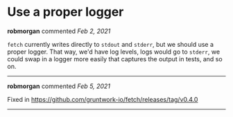 # Use a proper logger

**robmorgan** commented *Feb 2, 2021*

`fetch` currently writes directly to `stdout` and `stderr`, but we should use a proper logger. That way, we'd have log levels, logs would go to `stderr`, we could swap in a logger more easily that captures the output in tests, and so on.
<br />
***


**robmorgan** commented *Feb 5, 2021*

Fixed in https://github.com/gruntwork-io/fetch/releases/tag/v0.4.0
***


